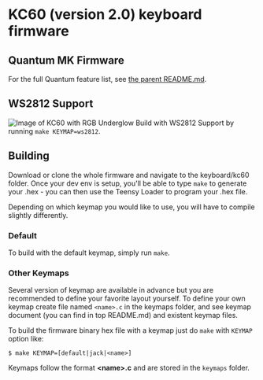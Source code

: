 KC60 (version 2.0) keyboard firmware
======================

## Quantum MK Firmware
For the full Quantum feature list, see [the parent README.md](/README.md).

## WS2812 Support
![Image of KC60 with RGB Underglow](/keymaps/ws2812/ws2812_example.jpg)
Build with WS2812 Support by running `make KEYMAP=ws2812`.

## Building
Download or clone the whole firmware and navigate to the keyboard/kc60 folder. Once your dev env is setup, you'll be able to type `make` to generate your .hex - you can then use the Teensy Loader to program your .hex file.

Depending on which keymap you would like to use, you will have to compile slightly differently.

### Default
To build with the default keymap, simply run `make`.

### Other Keymaps
Several version of keymap are available in advance but you are recommended to define your favorite layout yourself. To define your own keymap create file named `<name>.c` in the keymaps folder, and see keymap document (you can find in top README.md) and existent keymap files.

To build the firmware binary hex file with a keymap just do `make` with `KEYMAP` option like:
```
$ make KEYMAP=[default|jack|<name>]
```
Keymaps follow the format **__\<name\>.c__** and are stored in the `keymaps` folder.
